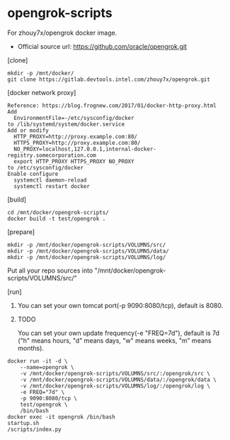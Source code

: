 # opengrok-scripts
For zhouy7x/opengrok docker image. 

* Official source url: https://github.com/oracle/opengrok.git

[clone]
```
mkdir -p /mnt/docker/
git clone https://gitlab.devtools.intel.com/zhouy7x/opengrok.git
```

[docker network proxy]
```
Reference: https://blog.frognew.com/2017/01/docker-http-proxy.html
Add
  EnvironmentFile=-/etc/sysconfig/docker
to /lib/systemd/system/docker.service
Add or modify
  HTTP_PROXY=http://proxy.example.com:80/
  HTTPS_PROXY=http://proxy.example.com:80/
  NO_PROXY=localhost,127.0.0.1,internal-docker-registry.somecorporation.com
  export HTTP_PROXY HTTPS_PROXY NO_PROXY
to /etc/sysconfig/docker
Enable configure
  systemctl daemon-reload
  systemctl restart docker
```
[build]
```
cd /mnt/docker/opengrok-scripts/
docker build -t test/opengrok .
```
[prepare]
```
mkdir -p /mnt/docker/opengrok-scripts/VOLUMNS/src/
mkdir -p /mnt/docker/opengrok-scripts/VOLUMNS/data/
mkdir -p /mnt/docker/opengrok-scripts/VOLUMNS/log/
```
Put all your repo sources into "/mnt/docker/opengrok-scripts/VOLUMNS/src/"

[run]

1. You can set your own tomcat port(-p 9090:8080/tcp), default is 8080.
2. TODO

    You can set your own update frequency(-e "FREQ=7d"), default is 7d
    ("h" means hours, "d" means days, "w" means weeks, "m" means months).
    
```
docker run -it -d \
	--name=opengrok \
	-v /mnt/docker/opengrok-scripts/VOLUMNS/src/:/opengrok/src \
	-v /mnt/docker/opengrok-scripts/VOLUMNS/data/:/opengrok/data \
	-v /mnt/docker/opengrok-scripts/VOLUMNS/log/:/opengrok/log \
	-e FREQ="7d" \
	-p 9090:8080/tcp \
	test/opengrok \
	/bin/bash
docker exec -it opengrok /bin/bash
startup.sh
/scripts/index.py
```

